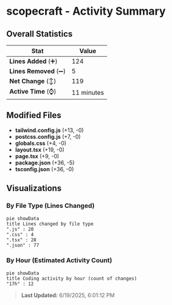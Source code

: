 # scopecraft - Activity Summary 

## Overall Statistics

| Stat                   | Value                                                             |
| ---------------------- | ----------------------------------------------------------------- |
| **Lines Added** (➕)   | 124                                          |
| **Lines Removed** (➖) | 5                                        |
| **Net Change** (↕)    | 119                |
| **Active Time** (⌚)   | 11 minutes |


## Modified Files
- **tailwind.config.js** (+13, -0)
- **postcss.config.js** (+7, -0)
- **globals.css** (+4, -0)
- **layout.tsx** (+19, -0)
- **page.tsx** (+9, -0)
- **package.json** (+36, -5)
- **tsconfig.json** (+36, -0)

## Visualizations

### By File Type (Lines Changed)

```mermaid
pie showData
title Lines changed by file type
".js" : 20
".css" : 4
".tsx" : 28
".json" : 77
```

### By Hour (Estimated Activity Count)

```mermaid
pie showData
title Coding activity by hour (count of changes)
"17h" : 12
```


> **Last Updated:** 6/19/2025, 6:01:12 PM